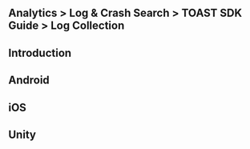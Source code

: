 ## Analytics > Log & Crash Search > TOAST SDK Guide > Log Collection

## Introduction

## Android

## iOS

## Unity
